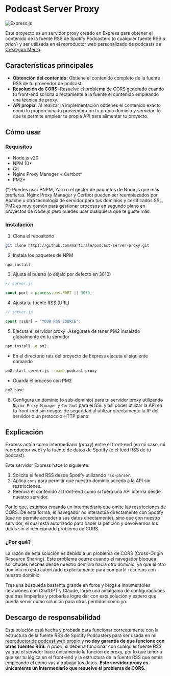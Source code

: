 # Podcast Server Proxy

![Express.js](https://img.shields.io/badge/express.js-%23404d59.svg?style=for-the-badge&logo=express&logoColor=%2361DAFB)

Este proyecto es un servidor proxy creado en Express para obtener el contenido de la fuente RSS de Spotify Podcasters (o cualquier fuente RSS _a priori_) y ser utilizada en el reproductor web personalizado de podcasts de [Creatyum Media](https://creatyum.media/podcast).

## Características principales

- **Obtención del contenido:** Obtiene el contenido completo de la fuente RSS de tu proveedor de podcast.
- **Resolución de CORS:** Resuelve el problema de CORS generado cuando tu front-end solicita directamente a la fuente el contenido empleando una técnica de proxy.
- **API propia:** Al realizar la implementación obtienes el contenido exacto como lo proporciona tu proveedor con tu propio dominio y servidor, lo que te permite emplear tu propia API para alimentar tu proyecto.

## Cómo usar

### Requisitos

- Node.js v20
- NPM 10\*
- Git
- Nginx Proxy Manager + Certbot\*
- PM2\*

(\*) Puedes usar PNPM, Yarn o el gestor de paquetes de Node.js que más prefieras. Nginx Proxy Manager y Certbot pueden ser reemplazados por Apache u otra tecnología de servidor para tus dominios y certificados SSL. PM2 es muy común para gestionar procesos en segundo plano en proyectos de Node.js pero puedes usar cualquiera que te guste más.

### Instalación

1. Clona el repositorio

```sh
git clone https://github.com/martirale/podcast-server-proxy.git
```

2. Instala los paquetes de NPM

```sh
npm install
```

3. Ajusta el puerto (o déjalo por defecto en 3010)

```js
// server.js

const port = process.env.PORT || 3010;
```

4. Ajusta tu fuente RSS (URL)

```js
// server.js

const rssUrl = "YOUR RSS SOURCE";
```

5. Ejecuta el servidor proxy
   -Asegúrate de tener PM2 instalado globalmente en tu servidor

```sh
npm install -g pm2
```

- En el directorio raíz del proyecto de Express ejecuta el siguiente comando

```sh
pm2 start server.js --name podcast-proxy
```

- Guarda el proceso con PM2

```sh
pm2 save
```

6. Configura un dominio (o sub-dominio) para tu servidor proxy utilizando `Nginx Proxy Manager` y `Certbot` para el SSL y así poder utilizar la API en tu front-end sin riesgos de seguridad al utilizar directamente la IP del servidor o un protocolo HTTP plano.

## Explicación

Express actúa como intermediario (proxy) entre el front-end (en mi caso, mi reproductor web) y la fuente de datos de Spotify (o el feed RSS de tu podcast).

Este servidor Express hace lo siguiente:

1. Solicita el feed RSS desde Spotify utilizando `rss-parser`.
2. Aplica `cors` para permitir que nuestro dominio acceda a la API sin restricciones.
3. Reenvía el contenido al front-end como si fuera una API interna desde nuestro servidor.

Por lo que, estamos creando un intermediario que omite las restricciones de CORS. De esta forma, el navegador no interactúa directamente con Spotify (que no permite acceder a sus datos directamente), sino que con nuestro servidor, el cual está autorizado para hacer la petición y devolvernos los datos sin el mencionado problema de CORS.

### ¿Por qué?

La razón de esta solución es debido a un problema de CORS (Cross-Origin Resource Sharing). Este problema ocurre cuando el navegador bloquea solicitudes hechas desde nuestro dominio hacia otro dominio, ya que el otro dominio no está autorizado explícitamente para compartir recursos con nuestro dominio.

Tras una búsqueda bastante grande en foros y blogs e innumerables iteraciones con ChatGPT y Claude, logré una amalgama de configuraciones que tras limpiarlas y probarlas logré dar con esta solución y espero que pueda servir como solución para otros pérdidos como yo.

## Descargo de responsabilidad

Esta solución está hecha y probada para funcionar correctamente con la estructura de la fuente RSS de Spotify Podcasters para ser usada en mi [reproductor de podcast web propio](https://creatyum.media/podcast) y **no doy garantía de que funcione con otras fuentes RSS.** _A priori_, sí debería funcionar con cualquier fuente RSS ya que el servidor hace únicamente la función de proxy, por lo que tendría que ser tu lógica en el front-end y la estructura de la fuente RSS que estés empleando el cómo vas a trabajar los datos. **Este servidor proxy es únicamente un intermediario que resuelve el problema de CORS.**
